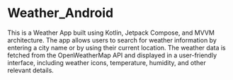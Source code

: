 # Weather_Android
 This is a Weather App built using Kotlin, Jetpack Compose, and MVVM architecture. The app allows users to search for weather information by entering a city name or by using their current location. The weather data is fetched from the OpenWeatherMap API and displayed in a user-friendly interface, including weather icons, temperature, humidity, and other relevant details.
